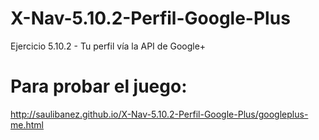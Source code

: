 # X-Nav-5.10.2-Perfil-Google-Plus
Ejercicio 5.10.2 - Tu perfil vía la API de Google+

# Para probar el juego:
http://saulibanez.github.io/X-Nav-5.10.2-Perfil-Google-Plus/googleplus-me.html
